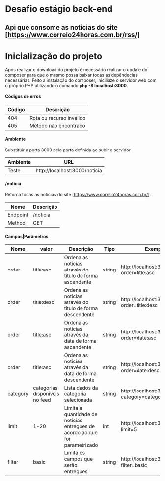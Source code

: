# Desafio estágio back-end
## Api que consome as noticias do site [https://www.correio24horas.com.br/rss/]

# Inicialização do projeto
Após realizar o download do projeto é necessário realizar o update do composer para que o mesmo possa baixar todas as depêndecias necessárias.
Feito a instalação do composer, iniciliaze o servidor web com o próprio PHP utilizando o comando **php -S localhost:3000**.

#### Códigos de erros
Código | Descrição
-------|----------
404    | Rota ou recurso inválido
405| Método não encontrado

#### Ambiente
Substituir a porta 3000 pela porta definida ao subir o servidor

Ambiente | URL
-------|----------
Teste| http://localhost:3000/noticia

#### /noticia

Retorna todas as notícias do site [https://www.correio24horas.com.br/].

Nome | Descrição
-------|----------
Endpoint| /noticia
Method| GET

#### Campos|Parâmetros

Nome | valor| Descrição| Tipo | Exemplo
-----|-------------|----------|-----|---
order| title:asc| Ordena as notícias através do titulo de forma ascendente| string|http://localhost:3000/noticia?order=title:asc
order| title:desc| Ordena as notícias através do titulo de forma descendente| string|http://localhost:3000/noticia?order=title:desc
order| title:asc| Ordena as notícias através da data de forma ascendente| string|http://localhost:3000/noticia?order=date:asc
order| title:asc| Ordena as notícias através da data de forma descendente| string|http://localhost:3000/noticia?order=date:desc
category| categorias disponiveis no feed| Lista dados da categoria selecionada| string|http://localhost:3000/noticia?category=categoriaaqui
limit| 1-20 | Limita a quantidade de noticias entregues de acordo ao que for parametrizado| int |http://localhost:3000/noticia?limit=5
filter| basic | Limita os campos que serão entregues| string |http://localhost:3000/noticia?filter=basic
